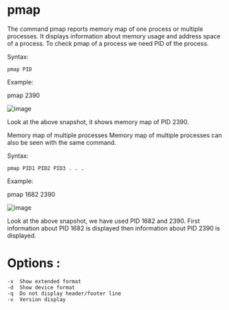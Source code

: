# pmap
The command pmap reports memory map of one process or multiple processes. It displays information about memory usage and address space of a process. To check pmap of a process we need PID of the process.

Syntax:
````
pmap PID  
````
Example:

pmap 2390

![image](https://github.com/Velocity9919/Linux_Commands/assets/143435067/17bfbc87-f453-49fd-8e17-0de566e225bd)

Look at the above snapshot, it shows memory map of PID 2390.

Memory map of multiple processes
Memory map of multiple processes can also be seen with the same command.

Syntax:
````
pmap PID1 PID2 PID3 . . .   
````
Example:

pmap 1682 2390

![image](https://github.com/Velocity9919/Linux_Commands/assets/143435067/7146ccd5-eacf-48a1-a989-22e30bb48ea2)

Look at the above snapshot, we have used PID 1682 and 2390. First information about PID 1682 is displayed then information about PID 2390 is displayed.

# Options :
````
-x	Show extended format
-d	Show device format
-q	Do not display header/footer line
-v	Version display
````
